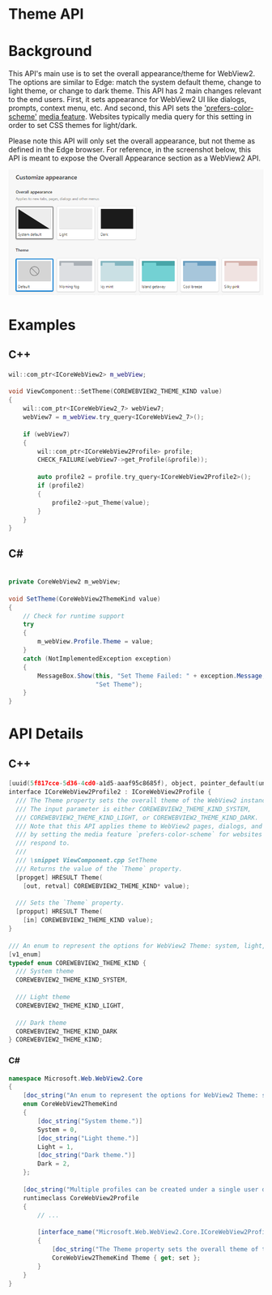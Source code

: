 Theme API
===

# Background
This API's main use is to set the overall appearance/theme for WebView2. The options are similar to Edge: match the system default theme, change to light theme, or change to dark theme.
This API has 2 main changes relevant to the end users. First, it sets appearance for WebView2 UI like dialogs, prompts, context menu, etc. And second, this API sets the ['prefers-color-scheme'](https://developer.mozilla.org/en-US/docs/Web/CSS/@media/prefers-color-scheme) [media feature](https://developer.mozilla.org/en-US/docs/Web/CSS/Media_Queries/Using_media_queries#media_features). Websites typically media query for this setting in order to set CSS themes for light/dark.

Please note this API will only set the overall appearance, but not theme as defined in the Edge browser.
For reference, in the screenshot below, this API is meant to expose the Overall Appearance section as a WebView2 API.

![Alt text](./media/EdgeSettingsAppearance.png "a title")
# Examples

## C++

```cpp
wil::com_ptr<ICoreWebView2> m_webView;

void ViewComponent::SetTheme(COREWEBVIEW2_THEME_KIND value)
{
    wil::com_ptr<ICoreWebView2_7> webView7;
    webView7 = m_webView.try_query<ICoreWebView2_7>();

    if (webView7)
    {
        wil::com_ptr<ICoreWebView2Profile> profile;
        CHECK_FAILURE(webView7->get_Profile(&profile));

        auto profile2 = profile.try_query<ICoreWebView2Profile2>();
        if (profile2)
        {
            profile2->put_Theme(value);
        }
    }
}
```

## C#

```c#

private CoreWebView2 m_webView;

void SetTheme(CoreWebView2ThemeKind value)
{
    // Check for runtime support
    try
    {
        m_webView.Profile.Theme = value;
    }
    catch (NotImplementedException exception)
    {
        MessageBox.Show(this, "Set Theme Failed: " + exception.Message,
                        "Set Theme");
    }
}

```

# API Details
## C++
```cpp
[uuid(5f817cce-5d36-4cd0-a1d5-aaaf95c8685f), object, pointer_default(unique)]
interface ICoreWebView2Profile2 : ICoreWebView2Profile {
  /// The Theme property sets the overall theme of the WebView2 instance.
  /// The input parameter is either COREWEBVIEW2_THEME_KIND_SYSTEM,
  /// COREWEBVIEW2_THEME_KIND_LIGHT, or COREWEBVIEW2_THEME_KIND_DARK.
  /// Note that this API applies theme to WebView2 pages, dialogs, and menus
  /// by setting the media feature `prefers-color-scheme` for websites to
  /// respond to.
  ///
  /// \snippet ViewComponent.cpp SetTheme
  /// Returns the value of the `Theme` property.
  [propget] HRESULT Theme(
    [out, retval] COREWEBVIEW2_THEME_KIND* value);

  /// Sets the `Theme` property.
  [propput] HRESULT Theme(
    [in] COREWEBVIEW2_THEME_KIND value);
}

/// An enum to represent the options for WebView2 Theme: system, light, or dark.
[v1_enum]
typedef enum COREWEBVIEW2_THEME_KIND {
  /// System theme
  COREWEBVIEW2_THEME_KIND_SYSTEM,

  /// Light theme
  COREWEBVIEW2_THEME_KIND_LIGHT,

  /// Dark theme
  COREWEBVIEW2_THEME_KIND_DARK
} COREWEBVIEW2_THEME_KIND;
```

### C#
```c#
namespace Microsoft.Web.WebView2.Core
{
    [doc_string("An enum to represent the options for WebView2 Theme: system, light, or dark.")]
    enum CoreWebView2ThemeKind
    {
        [doc_string("System theme.")]
        System = 0,
        [doc_string("Light theme.")]
        Light = 1,
        [doc_string("Dark theme.")]
        Dark = 2,
    };

    [doc_string("Multiple profiles can be created under a single user data directory but with separated cookies, user preference settings, and various data storage etc..")]
    runtimeclass CoreWebView2Profile
    {
        // ...

        [interface_name("Microsoft.Web.WebView2.Core.ICoreWebView2Profile2")]
        {
            [doc_string("The Theme property sets the overall theme of the WebView2 instance. The input parameter is either CoreWebView2ThemeKind.System, CoreWebView2ThemeKind.Light, or CoreWebView2ThemeKind.Dark. Note that this API applies theme to WebView2 pages, dialogs, and menus by setting the media feature `prefers-color-scheme` for websites to respond to.")]
            CoreWebView2ThemeKind Theme { get; set };
        }
    }
}
```
